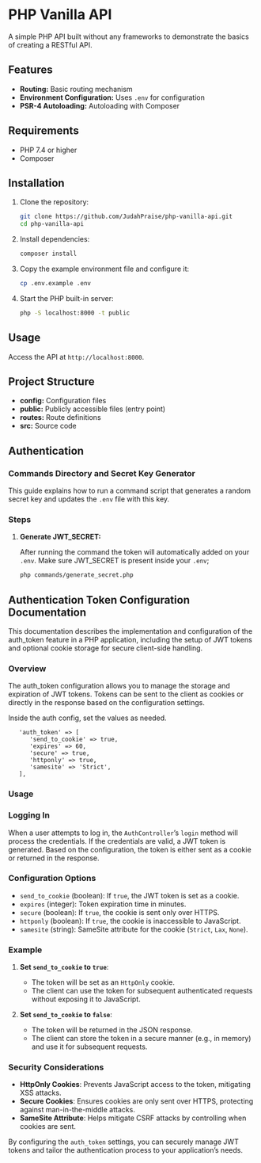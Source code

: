 # PHP Vanilla API

A simple PHP API built without any frameworks to demonstrate the basics of creating a RESTful API.

## Features

- **Routing:** Basic routing mechanism
- **Environment Configuration:** Uses `.env` for configuration
- **PSR-4 Autoloading:** Autoloading with Composer

## Requirements

- PHP 7.4 or higher
- Composer

## Installation

1. Clone the repository:

   ```sh
   git clone https://github.com/JudahPraise/php-vanilla-api.git
   cd php-vanilla-api
   ```

2. Install dependencies:

   ```sh
   composer install
   ```

3. Copy the example environment file and configure it:

   ```sh
   cp .env.example .env
   ```

4. Start the PHP built-in server:
   ```sh
   php -S localhost:8000 -t public
   ```

## Usage

Access the API at `http://localhost:8000`.

## Project Structure

- **config:** Configuration files
- **public:** Publicly accessible files (entry point)
- **routes:** Route definitions
- **src:** Source code

## Authentication

### Commands Directory and Secret Key Generator

This guide explains how to run a command script that generates a random secret key and updates the `.env` file with this key.

### Steps

1. **Generate JWT_SECRET:**

   After running the command the token will automatically added on your `.env`. Make sure JWT_SECRET is present inside your `.env`;

   ```sh
   php commands/generate_secret.php
   ```

## Authentication Token Configuration Documentation

This documentation describes the implementation and configuration of the auth_token feature in a PHP application, including the setup of JWT tokens and optional cookie storage for secure client-side handling.

### Overview

The auth_token configuration allows you to manage the storage and expiration of JWT tokens. Tokens can be sent to the client as cookies or directly in the response based on the configuration settings.

Inside the auth config, set the values as needed.

```
   'auth_token' => [
      'send_to_cookie' => true,
      'expires' => 60,
      'secure' => true,
      'httponly' => true,
      'samesite' => 'Strict',
   ],
```

### Usage

### Logging In

When a user attempts to log in, the `AuthController`’s `login` method will process the credentials. If the credentials are valid, a JWT token is generated. Based on the configuration, the token is either sent as a cookie or returned in the response.

### Configuration Options

- `send_to_cookie` (boolean): If `true`, the JWT token is set as a cookie.
- `expires` (integer): Token expiration time in minutes.
- `secure` (boolean): If `true`, the cookie is sent only over HTTPS.
- `httponly` (boolean): If `true`, the cookie is inaccessible to JavaScript.
- `samesite` (string): SameSite attribute for the cookie (`Strict`, `Lax`, `None`).

### Example

1. **Set `send_to_cookie` to `true`**:

   - The token will be set as an `HttpOnly` cookie.
   - The client can use the token for subsequent authenticated requests without exposing it to JavaScript.

2. **Set `send_to_cookie` to `false`**:
   - The token will be returned in the JSON response.
   - The client can store the token in a secure manner (e.g., in memory) and use it for subsequent requests.

### Security Considerations

- **HttpOnly Cookies**: Prevents JavaScript access to the token, mitigating XSS attacks.
- **Secure Cookies**: Ensures cookies are only sent over HTTPS, protecting against man-in-the-middle attacks.
- **SameSite Attribute**: Helps mitigate CSRF attacks by controlling when cookies are sent.

By configuring the `auth_token` settings, you can securely manage JWT tokens and tailor the authentication process to your application’s needs.
